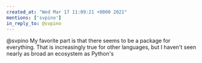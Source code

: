 ```yaml
---
created_at: "Wed Mar 17 11:09:21 +0000 2021"
mentions: ['svpino']
in_reply_to: @svpino
---
```


@svpino My favorite part is that there seems to be a package for everything. That is increasingly true for other languages, but I haven't seen nearly as broad an ecosystem as Python's